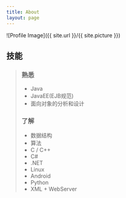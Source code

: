 ```yaml
---
title: About
layout: page
---
```

![Profile Image]({{ site.url }}/{{ site.picture }})

##  技能
>  ###  熟悉
>  +  Java
>  +  JavaEE(EJB规范)
>  +  面向对象的分析和设计
>   
>  ###  了解
>  +  数据结构  
>  +  算法
>  +  C / C++
>  +  C#
>  +  .NET
>  +  Linux
>  +  Android
>  +  Python
>  +  XML + WebServer
